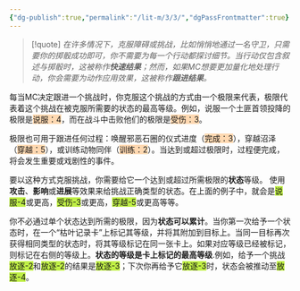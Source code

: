 ```yaml
---
{"dg-publish":true,"permalink":"/lit-m/3/3/","dgPassFrontmatter":true}
---
```


>[!quote]
>*在许多情况下，克服障碍或挑战，比如悄悄地通过一名守卫，只需要你的掷骰成功即可，你不需要为每一个行动都探讨细节。当行动仅包含叙述与掷骰时，这被称作**快速结果**；然而，如果MC想要更加量化地处理行动，你会需要为动作应用效果，这被称作**跟进结果**。*

每当MC决定跟进一个挑战时，你克服这个挑战的方式由一个极限来代表，极限代表着这个挑战在被克服所需要的状态的最高等级。例如，说服一个土匪首领投降的极限是<span style="background:#ffd8b1">说服：4</span>，而在战斗中击败他们的极限是<span style="background:#ffd8b1">受伤：3</span>。

极限也可用于跟进任何过程：唤醒邪恶石圈的仪式进度（<span style="background:#ffd8b1">完成：3</span>），穿越沼泽（<span style="background:#ffd8b1">穿越：5</span>），或训练动物同伴（<span style="background:#ffd8b1">训练：2</span>）。当达到或超过极限时，过程便完成，将会发生重要或戏剧性的事件。

要以这种方式克服挑战，你需要给它一个达到或超过所需极限的**状态**等级。 使用**攻击**、**影响**或**进展**等效果来给挑战正确类型的状态。在上面的例子中，就会是<span style="background:#bfef45">说服-4</span>或更高，<span style="background:#bfef45">受伤-3</span>或更高，<span style="background:#bfef45">穿越-5</span>或更高等等。

你不必通过单个状态达到所需的极限，因为**状态可以累计**。当你第一次给予一个状态时，在一个“枯叶记录卡”上标记其等级，并将其附加到目标上。当同一目标再次获得相同类型的状态时，将其等级标记在同一张卡上。如果对应等级已经被标记，则标记在右侧的等级上。**状态的等级是卡上标记的最高等级**.例如，给予一个挑战<span style="background:#bfef45">放逐-2</span>和<span style="background:#bfef45">放逐-2</span>的结果是<span style="background:#bfef45">放逐-3</span>；下次你再给予它<span style="background:#bfef45">放逐-3</span>时，状态会被推动至<span style="background:#bfef45">放逐-4</span>。